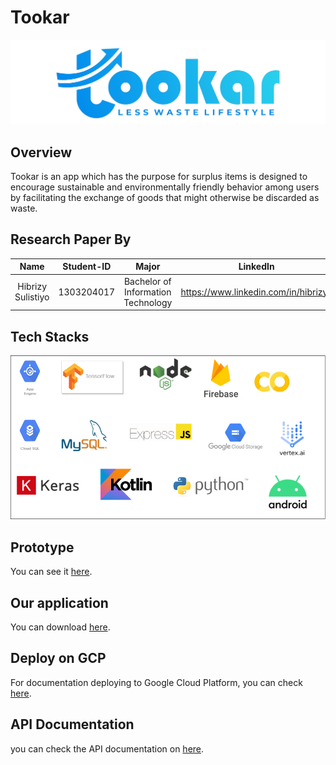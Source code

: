 # Tookar

![logo app](https://github.com/hibrizys/imageDocsTookar/blob/main/Logo.png)

## Overview

Tookar is an app which has the purpose for surplus items is designed to encourage sustainable and environmentally friendly behavior among users by facilitating the exchange of goods that might otherwise be discarded as waste.

## Research Paper By

|                     Name                     |   Student-ID   |                Major                 |                      LinkedIn                       | 
| :------------------------------------------: | :------------: | :----------------------------------: | :-------------------------------------------------: |
|               Hibrizy Sulistiyo              |   1303204017   |  Bachelor of Information Technology  |        https://www.linkedin.com/in/hibrizys         |

## Tech Stacks

![Tech Stacks](https://github.com/hibrizys/imageDocsTookar/blob/main/Tech%20Stacks.png)

## Prototype

You can see it [here](https://www.figma.com/proto/RM0HvxA47qMn6Dgo5P03Hz/Capstone-Project?type=design&node-id=529-240&t=DfSzoNEriPQSYs8m-1&scaling=scale-down&page-id=529%3A239&starting-point-node-id=529%3A240&mode=design).

## Our application

You can download [here](https://drive.google.com/file/d/1Z0m3WmLy1cN4JmYtg23KPnYMzUUEWtUO/view?usp=sharing).

## Deploy on GCP

For documentation deploying to Google Cloud Platform, you can check [here](https://github.com/hibrizys/Tookar/blob/main/Cloud%20Computing/GCP%20Deploy.md).

## API Documentation

you can check the API documentation on [here](https://documenter.getpostman.com/view/26548004/2s93sf1AuB).
